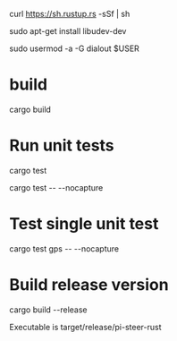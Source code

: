 
curl https://sh.rustup.rs -sSf | sh

sudo apt-get install libudev-dev

sudo usermod -a -G dialout $USER

# build
cargo build

# Run unit tests
cargo test

cargo test -- --nocapture

# Test single unit test
cargo test gps -- --nocapture

# Build release version
cargo build --release

Executable is target/release/pi-steer-rust